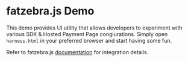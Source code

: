 # fatzebra.js Demo

This demo provides UI utility that allows developers to experiment with various SDK & Hosted Payment Page congiurations. Simply open `harness.html` in your preferred browser and start having some fun.

Refer to fatzebra.js [documentation](https://docs.fatzebra.com/docs/using-hosted-payments-page) for integration details.